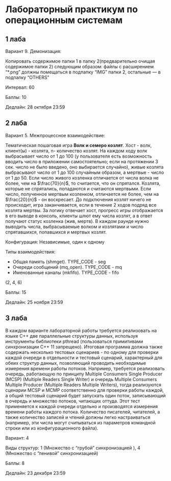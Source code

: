 # Лабораторный практикум по операционным системам #

## 1 лаба ##

Вариант 9. Демонизация:

Копировать содержимое папки 1 в папку 2(предварительно очищая содержимое папки 2) следующим образом: файлы с расширением “*.png” должны помещаться в подпапку “IMG” папки 2, остальные — в подпапку “OTHERS”

Интервал: 60

Баллы: 10

Дедлайн: 28 октября 23:59

## 2 лаба ##

Вариант 5. Межпроцессное взаимодействие:

Тематическая пошаговая игра **Волк и семеро козлят**. Хост - волк, клиент(ы) - козлята, n- количество козлят. На каждом ходу волк выбрасывает число от 1 до 100 (у пользователя есть возможность вводить число в приложении самостоятельно; если на протяжении 3 сек. число не было введено, оно выбирается случайно), живые козлята выбрасывают число от 1 до 100 случайным образом, а мертвые - число от 1 до 50. Если число живого козленка отличается от числа волка не более, чем на $\frac{70}{n}$, то считается, что он спрятался. Козлята, которые не спрятались, попадаются и считаются мертвыми. Если число, полученное мертвым козленком, отличается не более, чем на $\frac{20}{n}$ - он воскресает. До подключения козлят ничего не происходит, игра заканчивается, если в течение 2 ходов подряд все козлята мертвы. За логику отвечает хост, прогресс игры отображается в его выводе в консоль, клиенты шлют ему числа козлят, а в ответ получают статус козленка (жив, мертв). В каждом раунде нужно выводить числа, выбрасываемые волком и козлятами и число спрятавшихся, попавшихся и мертвых козлят.

Конфигурация: Независимые, один к одному

Типы взаимодействия: 

- Общая память (shmget). TYPE_CODE - seg
- Очереди сообщений (mq_open). TYPE_CODE - mq
- Именованные каналы (mkfifo). TYPE_CODE - fifo

(2, 4, 6)

Баллы: 15

Дедлайн: 25 ноября 23:59

## 3 лаба ##

В каждом варианте лабораторной работы требуется реализовать на языке C++ две параллельные структуры данных, используя инструменты библиотеки pthread (пользоваться примитивами синхронизации С++ 11 запрещено). Итоговая программа должна также содержать несколько тестовых сценариев - по одному для проверки каждой очереди в отдельности и тестовый сценарий, характерный для обеих структур данных, позволяющий проводить необходимые измерения времени работы потоков. Например, требуется реализовать очередь, работающую по принципу Multiple Consumers Single Producer (MCSP) (Multiple Readers Single Writer) и очередь Multiple Consumers Multiple Producer (Multiple Readers Multiple Writers), тогда реализуются сценарии MCSP и MCMP соответственно для проверки работы каждой, а общий тестовый сценарий будет запускать один поток, записывающий в очередь и множество потоков, читающих оттуда. Этот тест применяется к каждой очереди отдельно и производятся измерения времени работы каждого потока. Количество писателей, читателей, а также количество записей и чтений должны легко настраиваться (например, эти числа могут считываться из параметров командной строки или из конфигурационного файла).

Вариант: 4

Виды структур: 1 (Множество с “грубой” синхронизацией ), 4 (Множество с “ленивой” синхронизацией)

Баллы:  8

Дедлайн: 23 декабря 23:59